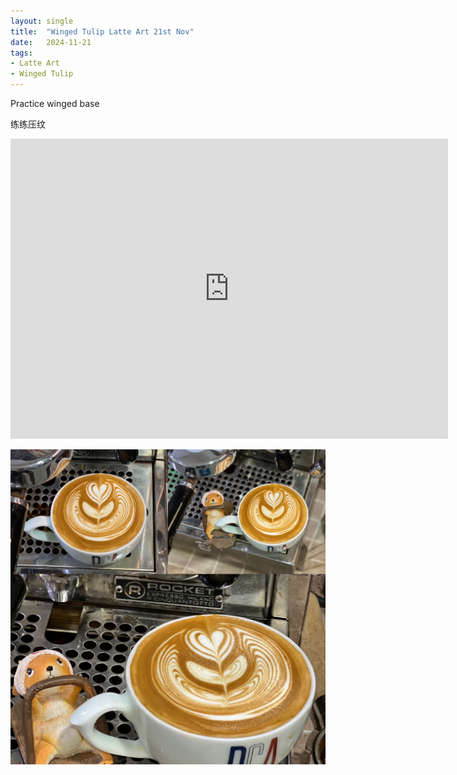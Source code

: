 ```yaml
---
layout: single
title:  "Winged Tulip Latte Art 21st Nov"
date:   2024-11-21
tags:
- Latte Art
- Winged Tulip
---
```



Practice winged base

练练压纹



<div class="embed-container">
  <iframe
      src="https://www.youtube.com/embed/mkaUZ_4mhBk"
      width="700"
      height="480"
      frameborder="0"
      allowfullscreen="true">
  </iframe>
</div>


![](/assets/img/2024/11/21/701DCBE3-895B-4F98-B924-4EC3865E198D.JPG)


